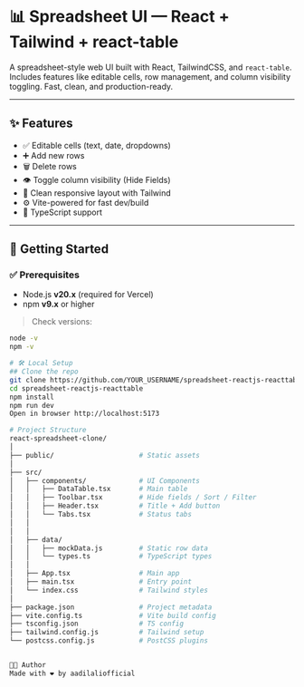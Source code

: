 # 📊 Spreadsheet UI — React + Tailwind + react-table

A spreadsheet-style web UI built with React, TailwindCSS, and `react-table`. Includes features like editable cells, row management, and column visibility toggling. Fast, clean, and production-ready.

---

## ✨ Features

- ✅ Editable cells (text, date, dropdowns)
- ➕ Add new rows
- 🗑 Delete rows
- 👁️ Toggle column visibility (Hide Fields)
- 🎯 Clean responsive layout with Tailwind
- ⚙️ Vite-powered for fast dev/build
- 🧠 TypeScript support

---

## 🚀 Getting Started

### ✅ Prerequisites

- Node.js **v20.x** (required for Vercel)
- npm **v9.x** or higher

> Check versions:
```bash
node -v
npm -v

# 🛠️ Local Setup
## Clone the repo
git clone https://github.com/YOUR_USERNAME/spreadsheet-reactjs-reacttable.git
cd spreadsheet-reactjs-reacttable
npm install
npm run dev
Open in browser http://localhost:5173

# Project Structure
react-spreadsheet-clone/
│
├── public/                     # Static assets
│
├── src/
│   ├── components/             # UI Components
│   │   ├── DataTable.tsx       # Main table
│   │   ├── Toolbar.tsx         # Hide fields / Sort / Filter
│   │   ├── Header.tsx          # Title + Add button
│   │   └── Tabs.tsx            # Status tabs
│   │  
│   │
│   ├── data/
│   │   ├── mockData.js         # Static row data
│   │   └── types.ts            # TypeScript types
│   │
│   ├── App.tsx                 # Main app
│   ├── main.tsx                # Entry point
│   └── index.css               # Tailwind styles
│
├── package.json                # Project metadata
├── vite.config.ts              # Vite build config
├── tsconfig.json               # TS config
├── tailwind.config.js          # Tailwind setup
└── postcss.config.js           # PostCSS plugins


👨‍💻 Author
Made with ❤️ by aadilaliofficial
